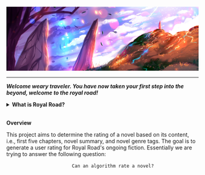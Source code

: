![Royal Road](img/rrlogo.jpg)

---

***Welcome weary traveler. You have now taken your first step into the beyond, welcome to the royal road!***

<details>

 <summary><b>What is Royal Road?</b></summary>

 > Royal Road® is the home of web novels and fan fiction! In their amazing community, you can find various talented individuals who write as a hobby or even professionally, artists who create art for them, and many, many readers who provide valuable feedback and encouragement.

</details>
<br />

**Overview**

This project aims to determine the rating of a novel based on its content, i.e., first five chapters, novel summary, and novel genre tags. The goal is to generate a user rating for Royal Road's ongoing fiction. Essentially we are trying to answer the following question: 

                            Can an algorithm rate a novel?
